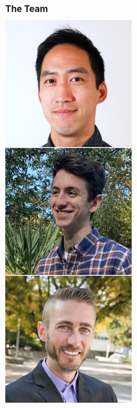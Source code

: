 

# The Team


<img src="/img/team/jason.svg" alt="rd" className="rounded-full" />

<img src="/img/team/ethan.svg" alt="rd" className="rounded-full" />

<img src="/img/team/ryan.svg" alt="rd" className="rounded-full" />

